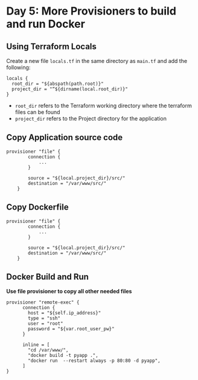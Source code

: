 # Day 5: More Provisioners to build and run Docker


## Using Terraform Locals

Create a new file `locals.tf` in the same directory as `main.tf` and add the following:

```
locals {
  root_dir = "${abspath(path.root)}"
  project_dir = "“${dirname(local.root_dir)}"
}
```

- `root_dir` refers to the Terraform working directory where the terraform files can be found
- `project_dir` refers to the Project directory for the application


## Copy Application source code 

```
provisioner "file" {
        connection {
            ...
        }

        source = "${local.project_dir}/src/"
        destination = "/var/www/src/"
    }

```

## Copy Dockerfile

```
provisioner "file" {
        connection {
            ...
        }

        source = "${local.project_dir}/src/"
        destination = "/var/www/src/"
    }

```

## Docker Build and Run 

**Use file provisioner to copy all other needed files**
```
provisioner "remote-exec" {
      connection {
        host = "${self.ip_address}"
        type = "ssh"
        user = "root"
        password = "${var.root_user_pw}"
      }

      inline = [
        "cd /var/www/",
        "docker build -t pyapp .",
        "docker run  --restart always -p 80:80 -d pyapp",
      ]
}
```
